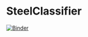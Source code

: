 # SteelClassifier
[![Binder](https://mybinder.org/badge_logo.svg)](https://mybinder.org/v2/gh/dylanskeating/SteelClassifier/HEAD?urlpath=%2Fvoila%2Frender%2FSteelClassifierApp.ipynb)
